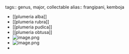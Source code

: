 tags:: genus, major, collectable
alias:: frangipani, kemboja

- [[plumeria alba]]
- [[plumeria rubra]]
- [[plumeria pudica]]
- [[plumeria obtusa]]
- ![image.png](../assets/image_1713848277686_0.png)
- ![image.png](../assets/image_1715525540025_0.png)
-
